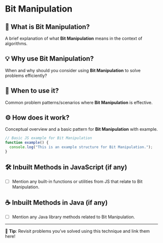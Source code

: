 # Bit Manipulation

## 📌 What is Bit Manipulation?
A brief explanation of what **Bit Manipulation** means in the context of algorithms.

## 💡 Why use Bit Manipulation?
When and why should you consider using **Bit Manipulation** to solve problems efficiently?

## 🧠 When to use it?
Common problem patterns/scenarios where **Bit Manipulation** is effective.

## ⚙️ How does it work?
Conceptual overview and a basic pattern for **Bit Manipulation** with example.

```js
// Basic JS example for Bit Manipulation
function example() {
  console.log("This is an example structure for Bit Manipulation.");
}
```

## 🛠️ Inbuilt Methods in JavaScript (if any)
- [ ] Mention any built-in functions or utilities from JS that relate to Bit Manipulation.

## ☕ Inbuilt Methods in Java (if any)
- [ ] Mention any Java library methods related to Bit Manipulation.

---

📘 **Tip**: Revisit problems you’ve solved using this technique and link them here!
